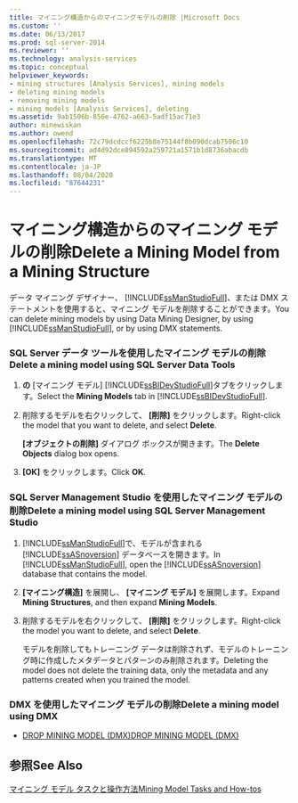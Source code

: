 ```yaml
---
title: マイニング構造からのマイニングモデルの削除 |Microsoft Docs
ms.custom: ''
ms.date: 06/13/2017
ms.prod: sql-server-2014
ms.reviewer: ''
ms.technology: analysis-services
ms.topic: conceptual
helpviewer_keywords:
- mining structures [Analysis Services], mining models
- deleting mining models
- removing mining models
- mining models [Analysis Services], deleting
ms.assetid: 9ab1506b-856e-4762-a663-5adf15ac71e3
author: minewiskan
ms.author: owend
ms.openlocfilehash: 72c79dcdccf6225b8e75144f8b090dcab7506c10
ms.sourcegitcommit: ad4d92dce894592a259721a1571b1d8736abacdb
ms.translationtype: MT
ms.contentlocale: ja-JP
ms.lasthandoff: 08/04/2020
ms.locfileid: "87644231"
---
```

# <a name="delete-a-mining-model-from-a-mining-structure"></a><span data-ttu-id="28ae1-102">マイニング構造からのマイニング モデルの削除</span><span class="sxs-lookup"><span data-stu-id="28ae1-102">Delete a Mining Model from a Mining Structure</span></span>
  <span data-ttu-id="28ae1-103">データ マイニング デザイナー、 [!INCLUDE[ssManStudioFull](../../includes/ssmanstudiofull-md.md)]、または DMX ステートメントを使用すると、マイニング モデルを削除することができます。</span><span class="sxs-lookup"><span data-stu-id="28ae1-103">You can delete mining models by using Data Mining Designer, by using [!INCLUDE[ssManStudioFull](../../includes/ssmanstudiofull-md.md)], or by using DMX statements.</span></span>  
  
### <a name="delete-a-mining-model-using-sql-server-data-tools"></a><span data-ttu-id="28ae1-104">SQL Server データ ツールを使用したマイニング モデルの削除</span><span class="sxs-lookup"><span data-stu-id="28ae1-104">Delete a mining model using SQL Server Data Tools</span></span>  
  
1.  <span data-ttu-id="28ae1-105">**の** [マイニング モデル] [!INCLUDE[ssBIDevStudioFull](../../includes/ssbidevstudiofull-md.md)]タブをクリックします。</span><span class="sxs-lookup"><span data-stu-id="28ae1-105">Select the **Mining Models** tab in [!INCLUDE[ssBIDevStudioFull](../../includes/ssbidevstudiofull-md.md)].</span></span>  
  
2.  <span data-ttu-id="28ae1-106">削除するモデルを右クリックして、 **[削除]** をクリックします。</span><span class="sxs-lookup"><span data-stu-id="28ae1-106">Right-click the model that you want to delete, and select **Delete**.</span></span>  
  
     <span data-ttu-id="28ae1-107">**[オブジェクトの削除]** ダイアログ ボックスが開きます。</span><span class="sxs-lookup"><span data-stu-id="28ae1-107">The **Delete Objects** dialog box opens.</span></span>  
  
3.  <span data-ttu-id="28ae1-108">**[OK]** をクリックします。</span><span class="sxs-lookup"><span data-stu-id="28ae1-108">Click **OK**.</span></span>  
  
### <a name="delete-a-mining-model-using-sql-server-management-studio"></a><span data-ttu-id="28ae1-109">SQL Server Management Studio を使用したマイニング モデルの削除</span><span class="sxs-lookup"><span data-stu-id="28ae1-109">Delete a mining model using SQL Server Management Studio</span></span>  
  
1.  <span data-ttu-id="28ae1-110">[!INCLUDE[ssManStudioFull](../../includes/ssmanstudiofull-md.md)]で、モデルが含まれる [!INCLUDE[ssASnoversion](../../includes/ssasnoversion-md.md)] データベースを開きます。</span><span class="sxs-lookup"><span data-stu-id="28ae1-110">In [!INCLUDE[ssManStudioFull](../../includes/ssmanstudiofull-md.md)], open the [!INCLUDE[ssASnoversion](../../includes/ssasnoversion-md.md)] database that contains the model.</span></span>  
  
2.  <span data-ttu-id="28ae1-111">**[マイニング構造]** を展開し、 **[マイニング モデル]** を展開します。</span><span class="sxs-lookup"><span data-stu-id="28ae1-111">Expand **Mining Structures**, and then expand **Mining Models**.</span></span>  
  
3.  <span data-ttu-id="28ae1-112">削除するモデルを右クリックして、 **[削除]** をクリックします。</span><span class="sxs-lookup"><span data-stu-id="28ae1-112">Right-click the model you want to delete, and select **Delete**.</span></span>  
  
     <span data-ttu-id="28ae1-113">モデルを削除してもトレーニング データは削除されず、モデルのトレーニング時に作成したメタデータとパターンのみ削除されます。</span><span class="sxs-lookup"><span data-stu-id="28ae1-113">Deleting the model does not delete the training data, only the metadata and any patterns created when you trained the model.</span></span>  
  
### <a name="delete-a-mining-model-using-dmx"></a><span data-ttu-id="28ae1-114">DMX を使用したマイニング モデルの削除</span><span class="sxs-lookup"><span data-stu-id="28ae1-114">Delete a mining model using DMX</span></span>  
  
-   [<span data-ttu-id="28ae1-115">DROP MINING MODEL &#40;DMX&#41;</span><span class="sxs-lookup"><span data-stu-id="28ae1-115">DROP MINING MODEL &#40;DMX&#41;</span></span>](/sql/dmx/drop-mining-model-dmx)  
  
## <a name="see-also"></a><span data-ttu-id="28ae1-116">参照</span><span class="sxs-lookup"><span data-stu-id="28ae1-116">See Also</span></span>  
 [<span data-ttu-id="28ae1-117">マイニング モデル タスクと操作方法</span><span class="sxs-lookup"><span data-stu-id="28ae1-117">Mining Model Tasks and How-tos</span></span>](mining-model-tasks-and-how-tos.md)  
  
  
